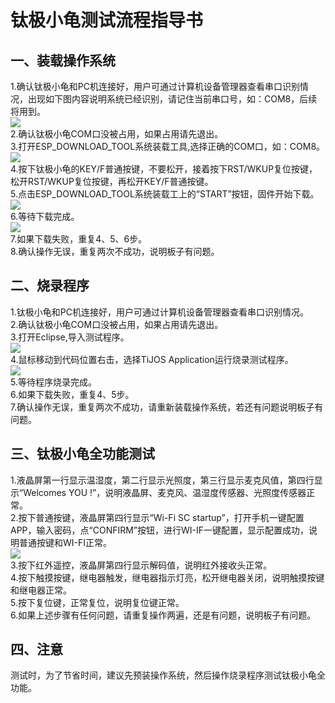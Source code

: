 # 钛极小龟测试流程指导书 #

## 一、装载操作系统 ##
1.确认钛极小龟和PC机连接好，用户可通过计算机设备管理器查看串口识别情况，出现如下图内容说明系统已经识别，请记住当前串口号，如：COM8，后续将用到。   
  ![](./img/TiJOS0.png)         
2.确认钛极小龟COM口没被占用，如果占用请先退出。             
3.打开ESP_DOWNLOAD_TOOL系统装载工具,选择正确的COM口，如：COM8。  
  ![](./img/TiJOS1.png)          
4.按下钛极小龟的KEY/F普通按键，不要松开，接着按下RST/WKUP复位按键，松开RST/WKUP复位按键，再松开KEY/F普通按键。         
5.点击ESP_DOWNLOAD_TOOL系统装载工上的“START”按钮，固件开始下载。         
  ![](./img/TiJOS2.png)          
6.等待下载完成。        
  ![](./img/TiJOS3.png)     
7.如果下载失败，重复4、5、6步。            
8.确认操作无误，重复两次不成功，说明板子有问题。     

## 二、烧录程序 ##
1.钛极小龟和PC机连接好，用户可通过计算机设备管理器查看串口识别情况。              
2.确认钛极小龟COM口没被占用，如果占用请先退出。             
3.打开Eclipse,导入测试程序。    
  ![](./img/TiJOS4.png)           
4.鼠标移动到代码位置右击，选择TiJOS Application运行烧录测试程序。    
  ![](./img/TiJOS5.png)        
5.等待程序烧录完成。    
6.如果下载失败，重复4、5步。            
7.确认操作无误，重复两次不成功，请重新装载操作系统，若还有问题说明板子有问题。     

## 三、钛极小龟全功能测试 ##
1.液晶屏第一行显示温湿度，第二行显示光照度，第三行显示麦克风值，第四行显示“Welcomes YOU !”，说明液晶屏、麦克风、温湿度传感器、光照度传感器正常。             
2.按下普通按键，液晶屏第四行显示“Wi-Fi SC startup”，打开手机一键配置APP，输入密码，点“CONFIRM”按钮，进行WI-IF一键配置，显示配置成功，说明普通按键和WI-FI正常。           
  ![](./img/TiJOS6.png)              
3.按下红外遥控，液晶屏第四行显示解码值，说明红外接收头正常。                
4.按下触摸按键，继电器触发，继电器指示灯亮，松开继电器关闭，说明触摸按键和继电器正常。                      
5.按下复位键，正常复位，说明复位键正常。                     
6.如果上述步骤有任何问题，请重复操作两遍，还是有问题，说明板子有问题。           
## 四、注意 ##
测试时，为了节省时间，建议先预装操作系统，然后操作烧录程序测试钛极小龟全功能。            